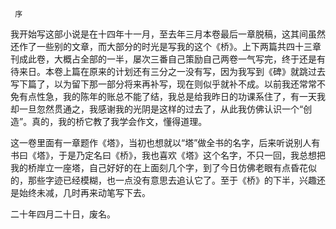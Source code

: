      序 

   我开始写这部小说是在十四年十一月，至去年三月本卷最后一章脱稿，这其间虽然还作了一些别的文章，而大部分的时光是写我的这个《桥》。上下两篇共四十三章刊成此卷，大概占全部的一半，屡次三番自己策励自己两卷一气写完，终于还是有待来日。本卷上篇在原来的计划还有三分之一没有写，因为我写到《碑》就跳过去写下篇了，以为留下那一部分将来再补写，现在则似乎就补不成。以前我还常常不免有点性急，我的陈年的账总不能了结，我总是给我昨日的功课系住了，有一天我却一旦忽然贯通之，我感谢我的光阴是这样的过去了，从此我仿佛认识一个“创造”。真的，我的桥它教了我学会作文，懂得道理。

   这一卷里面有一章题作《塔》，当初也想就以“塔”做全书的名字，后来听说别人有书曰《塔》，于是乃定名曰《桥》，我也喜欢《塔》这个名字，不只一回，我总想把我的桥岸立一座塔，自己好好的在上面刻几个字，到了今日仿佛老眼有点昏花似的，那些字迹已经模糊，也一点没有意思去追认它了。至于《桥》的下半，兴趣还是始终未减，几时再来动笔写下去。

   二十年四月二十日，废名。

